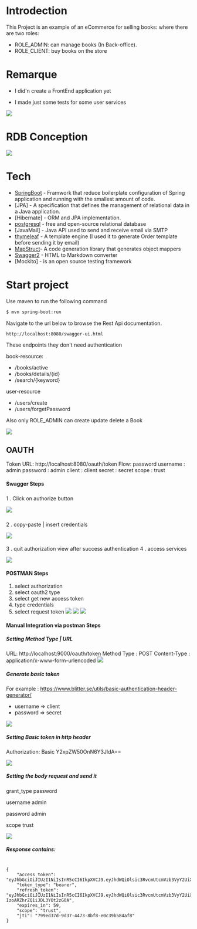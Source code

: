 # Introdection

This Project is an example of an eCommerce for selling books: where there are two roles:
* ROLE_ADMIN: can manage books (In Back-office).
* ROLE_CLIENT: buy books on the store

# Remarque

* I did'n create a FrontEnd application yet

* I made just some tests for some user services

![](images/test.PNG)

# RDB Conception

![](images/br.png)

# Tech

* [SpringBoot](https://spring.io/projects/spring-boot) - Framwork that reduce boilerplate configuration of Spring application and running with the smallest amount of code.
* [JPA] - A specification that defines the management of relational data in a Java application. 
* [Hibernate] - ORM and JPA implementation.
* [postgresql](https://www.postgresql.org) - free and open-source relational database 
* [JavaMail] - Java API used to send and receive email via SMTP
* [thymeleaf](https://www.thymeleaf.org) - A template engine (I used it to generate Order template before sending it by email)
* [MapStruct](https://mapstruct.org)- A code generation library that generates object mappers
* [Swagger2](https://swagger.io/) - HTML to Markdown converter
* [Mockito] - is an open source testing framework 


# Start project 

Use maven to run the following command 

```sh
$ mvn spring-boot:run
```

Navigate to the url below to browse the Rest Api documentation.

```sh
http://localhost:8080/swagger-ui.html
```


These endpoints they don't need authentication

book-resource:
  *  /books/active
  *  /books/details/{id}
  *  /search/{keyword}
  
user-resource
  * /users/create
  * /users/forgetPassword
 
Also only ROLE_ADMIN can create update delete a Book
 
![](images/sw1.PNG)
## OAUTH

Token URL: http://localhost:8080/oauth/token
Flow: password
username : admin
password : admin
client : client
secret : secret
scope : trust

#### Swagger Steps
##### 

 1 . Click on authorize button

![](images/sw2.PNG)

##### 
 2 . copy-paste | insert credentials 

![](images/sw4.PNG)

#### 
 3 . quit authorization view after success authentication 
 4 . access services

![](images/sw5.PNG)

#### POSTMAN Steps

1. select authorization
2. select oauth2 type
3. select get new access token
4. type credentials
5. select request token
![](images/posm1.PNG)
![](images/posm2.PNG)
![](images/posm3.PNG)
#### Manual Integration via postman Steps
##### Setting Method Type | URL

URL: http://localhost:9000/oauth/token
Method Type : POST
Content-Type : application/x-www-form-urlencoded
![](images/posm4.PNG)

##### Generate basic token

For example : https://www.blitter.se/utils/basic-authentication-header-generator/
* username => client
* password => secret

![](images/boauth2.PNG)

##### Setting Basic token in http header

Authorization: Basic Y2xpZW50OnN6Y3JldA==

![](images/posm5.PNG)

##### Setting the body request and send it

grant_type password

username admin

password admin

scope trust

![](images/posm6.PNG)

##### Response contains:
#
```
{
    "access_token": "eyJhbGciOiJIUzI1NiIsInR5cCI6IkpXVCJ9.eyJhdWQiOlsic3RvcmUtcmVzb3VyY2UiXSwidXNlcl9uYW1lIjoiYWRtaW4iLCJzY29wZSI6WyJ0cnVzdCJdLCJleHAiOjE1NzM1Mjc4MjEsImF1dGhvcml0aWVzIjpbIlJPTEVfQURNSU4iXSwianRpIjoiNzk5ZWQzN2QtOWQzNy00NDczLThiZjgtZTBjMzliNTg0YWY4IiwiY2xpZW50X2lkIjoiY2xpZW50In0.w6pYuNpJXGonrhHYUnxtlQLd8JeFqfqFFE_De0lS7SE",
    "token_type": "bearer",
    "refresh_token": "eyJhbGciOiJIUzI1NiIsInR5cCI6IkpXVCJ9.eyJhdWQiOlsic3RvcmUtcmVzb3VyY2UiXSwidXNlcl9uYW1lIjoiYWRtaW4iLCJzY29wZSI6WyJ0cnVzdCJdLCJhdGkiOiI3OTllZDM3ZC05ZDM3LTQ0NzMtOGJmOC1lMGMzOWI1ODRhZjgiLCJleHAiOjE1NzYxMTk3NjEsImF1dGhvcml0aWVzIjpbIlJPTEVfQURNSU4iXSwianRpIjoiOTdiNmVkNjAtNjk3MS00MTg5LThhNTktMTI2MGIwYjVkODYxIiwiY2xpZW50X2lkIjoiY2xpZW50In0.mhCj4W7KaI4yEAIBMv-IzoARZhrZQ1iJDL3YOt2zG0A",
    "expires_in": 59,
    "scope": "trust",
    "jti": "799ed37d-9d37-4473-8bf8-e0c39b584af8"
}
```
